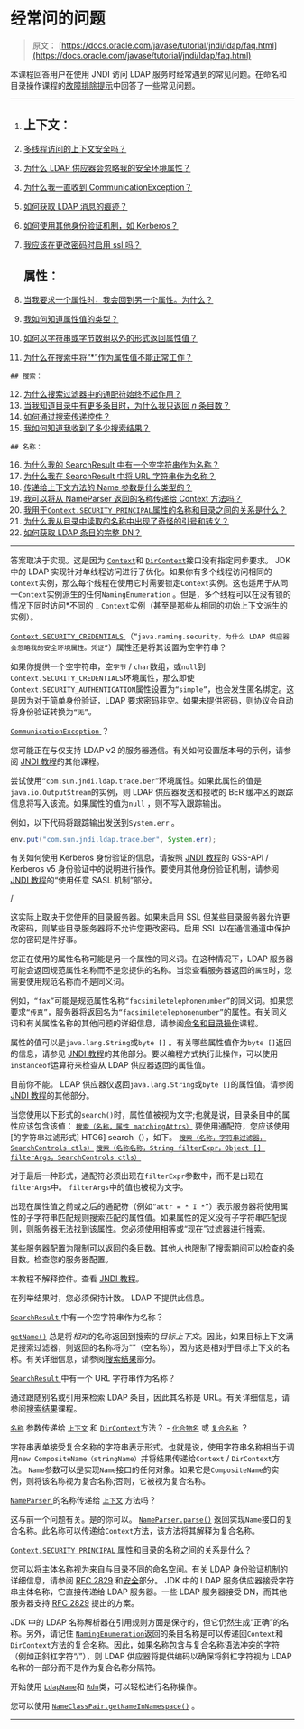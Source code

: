 # 经常问的问题

> 原文： [https://docs.oracle.com/javase/tutorial/jndi/ldap/faq.html](https://docs.oracle.com/javase/tutorial/jndi/ldap/faq.html)

本课程回答用户在使用 JNDI 访问 LDAP 服务时经常遇到的常见问题。在命名和目录操作课程的[故障排除提示](../ops/faq.html)中回答了一些常见问题。

* * *

1.  ## 上下文：

2.  [多线程访问的上下文安全吗？](#1)
3.  [为什么 LDAP 供应器会忽略我的安全环境属性？](#2)
4.  [为什么我一直收到 CommunicationException？](#3)
5.  [如何获取 LDAP 消息的痕迹？](#4)
6.  [如何使用其他身份验证机制，如 Kerberos？](#5)
7.  [我应该在更改密码时启用 ssl 吗？](#6)

    ## 属性：

8.  [当我要求一个属性时，我会回到另一个属性。为什么？](#7)
9.  [我如何知道属性值的类型？](#8)
10.  [如何以字符串或字节数组以外的形式返回属性值？](#9)
11.  [为什么在搜索中将“*”作为属性值不能正常工作？](#10)

    ## 搜索：

12.  [为什么搜索过滤器中的通配符始终不起作用？](#11)
13.  [当我知道目录中有更多条目时，为什么我只返回 _n_ 条目数？](#12)
14.  [如何通过搜索传递控件？](#13)
15.  [我如何知道我收到了多少搜索结果？](#14)

    ## 名称：

16.  [为什么我的 SearchResult 中有一个空字符串作为名称？](#15)
17.  [为什么我在 SearchResult 中将 URL 字符串作为名称？](#16)
18.  [传递给上下文方法的 Name 参数是什么类型的？](#17)
19.  [我可以将从 NameParser 返回的名称传递给 Context 方法吗？](#18)
20.  [我用于`Context.SECURITY_PRINCIPAL`属性的名称和目录之间的关系是什么？](#19)
21.  [为什么我从目录中读取的名称中出现了奇怪的引号和转义？](#20)
22.  [如何获取 LDAP 条目的完整 DN？](#21)

* * *

答案取决于实现。这是因为 [`Context`](https://docs.oracle.com/javase/8/docs/api/javax/naming/Context.html)和 [`DirContext`](https://docs.oracle.com/javase/8/docs/api/javax/naming/directory/DirContext.html)接口没有指定同步要求。 JDK 中的 LDAP 实现针对单线程访问进行了优化。如果你有多个线程访问相同的`Context`实例，那么每个线程在使用它时需要锁定`Context`实例。这也适用于从同一`Context`实例派生的任何`NamingEnumeration` 。但是，多个线程可以在没有锁的情况下同时访问*不同的 _ `Context`实例（甚至是那些从相同的初始上下文派生的实例）。

 [`Context.SECURITY_CREDENTIALS` ](https://docs.oracle.com/javase/8/docs/api/javax/naming/Context.html#SECURITY_CREDENTIALS)（`“java.naming.security，为什么 LDAP 供应器会忽略我的安全环境属性。凭证“`）属性还是将其设置为空字符串？

如果你提供一个空字符串，空`字节` / `char`数组，或`null`到`Context.SECURITY_CREDENTIALS`环境属性，那么即使`Context.SECURITY_AUTHENTICATION`属性设置为`“simple”`，也会发生匿名绑定。这是因为对于简单身份验证，LDAP 要求密码非空。如果未提供密码，则协议会自动将身份验证转换为`“无”`。

 [`CommunicationException` ](https://docs.oracle.com/javase/8/docs/api/javax/naming/CommunicationException.html)？

您可能正在与仅支持 LDAP v2 的服务器通信。有关如何设置版本号的示例，请参阅 [JNDI 教程](https://docs.oracle.com/javase/jndi/tutorial/ldap/misc/version.html)的其他课程。

尝试使用`“com.sun.jndi.ldap.trace.ber”`环境属性。如果此属性的值是`java.io.OutputStream`的实例，则 LDAP 供应器发送和接收的 BER 缓冲区的跟踪信息将写入该流。如果属性的值为`null` ，则不写入跟踪输出。

例如，以下代码将跟踪输出发送到`System.err` 。

```java
env.put("com.sun.jndi.ldap.trace.ber", System.err);

```

有关如何使用 Kerberos 身份验证的信息，请按照 [JNDI 教程](https://docs.oracle.com/javase/jndi/tutorial/ldap/security/gssapi.html)的 GSS-API / Kerberos v5 身份验证中的说明进行操作。要使用其他身份验证机制，请参阅 [JNDI 教程](https://docs.oracle.com/javase/jndi/tutorial/ldap/security/mechanism.html)的“使用任意 SASL 机制”部分。

 /

这实际上取决于您使用的目录服务器。如果未启用 SSL 但某些目录服务器允许更改密码，则某些目录服务器将不允许您更改密码。启用 S​​SL 以在通信通道中保护您的密码是件好事。

您正在使用的属性名称可能是另一个属性的同义词。在这种情况下，LDAP 服务器可能会返回规范属性名称而不是您提供的名称。当您查看服务器返回的`属性`时，您需要使用规范名称而不是同义词。

例如，`“fax”`可能是规范属性名称`“facsimiletelephonenumber”`的同义词。如果您要求`“传真”`，服务器将返回名为`“facsimiletelephonenumber”`的属性。有关同义词和有关属性名称的其他问题的详细信息，请参阅[命名和目录操作](../ops/attrnames.html)课程。

属性的值可以是`java.lang.String`或`byte []` 。有关哪些属性值作为`byte []`返回的信息，请参见 [JNDI 教程](https://docs.oracle.com/javase/jndi/tutorial/ldap/misc/attrs.html)的其他部分。要以编程方式执行此操作，可以使用`instanceof`运算符来检查从 LDAP 供应器返回的属性值。

目前你不能。 LDAP 供应器仅返回`java.lang.String`或`byte []`的属性值。请参阅 [JNDI 教程](https://docs.oracle.com/javase/jndi/tutorial/ldap/misc/attrs.html)的其他部分。

当您使用以下形式的`search()`时，属性值被视为文字;也就是说，目录条目中的属性应该包含该值： [`搜索（名称，属性 matchingAttrs）`](https://docs.oracle.com/javase/8/docs/api/javax/naming/directory/DirContext.html#search-javax.naming.Name-javax.naming.directory.Attributes-) 要使用通配符，您应该使用[的字符串过滤形式] HTG6] search（），如下。 [`搜索（名称，字符串过滤器，SearchControls ctls）`](https://docs.oracle.com/javase/8/docs/api/javax/naming/directory/DirContext.html#search-javax.naming.Name-java.lang.String-javax.naming.directory.SearchControls-)
[`搜索（名称名称，String filterExpr，Object [] filterArgs，SearchControls ctls）`](https://docs.oracle.com/javase/8/docs/api/javax/naming/directory/DirContext.html#search-javax.naming.Name-java.lang.String-java.lang.Object:A-javax.naming.directory.SearchControls-)

对于最后一种形式，通配符必须出现在`filterExpr`参数中，而不是出现在`filterArgs`中。 `filterArgs`中的值也被视为文字。

出现在属性值之前或之后的通配符（例如`“attr = * I *”`）表示服务器将使用属性的子字符串匹配规则搜索匹配的属性值。如果属性的定义没有子字符串匹配规则，则服务器无法找到该属性。您必须使用相等或“现在”过滤器进行搜索。

 某些服务器配置为限制可以返回的条目数。其他人也限制了搜索期间可以检查的条目数。检查您的服务器配置。

本教程不解释控件。查看 [JNDI 教程](https://docs.oracle.com/javase/jndi/tutorial/ldap/ext/context.html)。

在列举结果时，您必须保持计数。 LDAP 不提供此信息。

 [`SearchResult` ](https://docs.oracle.com/javase/8/docs/api/javax/naming/directory/SearchResult.html)中有一个空字符串作为名称？

[`getName()`](https://docs.oracle.com/javase/8/docs/api/javax/naming/NameClassPair.html#getName--) 总是将*相对*的名称返回到搜索的*目标上下文*。因此，如果目标上下文满足搜索过滤器，则返回的名称将为“”（空名称），因为这是相对于目标上下文的名称。有关详细信息，请参阅[搜索结果](result.html)部分。

 [`SearchResult` ](https://docs.oracle.com/javase/8/docs/api/javax/naming/directory/SearchResult.html)中有一个 URL 字符串作为名称？

通过跟随别名或引用来检索 LDAP 条目，因此其名称是 URL。有关详细信息，请参阅[搜索结果](result.html)课程。

 [`名称`](https://docs.oracle.com/javase/8/docs/api/javax/naming/Name.html) 参数传递给 [`上下文`](https://docs.oracle.com/javase/8/docs/api/javax/naming/Context.html) 和 [`DirContext`](https://docs.oracle.com/javase/8/docs/api/javax/naming/directory/DirContext.html)方法？ - [`化合物名`](https://docs.oracle.com/javase/8/docs/api/javax/naming/CompoundName.html) 或 [`复合名称`](https://docs.oracle.com/javase/8/docs/api/javax/naming/CompositeName.html) ？

字符串表单接受复合名称的字符串表示形式。也就是说，使用字符串名称相当于调用`new CompositeName（stringName）`并将结果传递给`Context` / `DirContext`方法。 `Name`参数可以是实现`Name`接口的任何对象。如果它是`CompositeName`的实例，则将该名称视为复合名称;否则，它被视为复合名称。

 [`NameParser` ](https://docs.oracle.com/javase/8/docs/api/javax/naming/NameParser.html)的名称传递给 [`上下文`](https://docs.oracle.com/javase/8/docs/api/javax/naming/Context.html) 方法吗？

这与前一个问题有关。是的你可以。 [`NameParser.parse()`](https://docs.oracle.com/javase/8/docs/api/javax/naming/NameParser.html#parse-java.lang.String-) 返回实现`Name`接口的复合名称。此名称可以传递给`Context`方法，该方法将其解释为复合名称。

 [`Context.SECURITY_PRINCIPAL` ](https://docs.oracle.com/javase/8/docs/api/javax/naming/Context.html#SECURITY_PRINCIPAL)属性和目录的名称之间的关系是什么？

您可以将主体名称视为来自与目录不同的命名空间。有关 LDAP 身份验证机制的详细信息，请参阅 [RFC 2829](http://www.ietf.org/rfc/rfc2829.txt) 和[安全](../ldap/security.html)部分。 JDK 中的 LDAP 服务供应器接受字符串主体名称，它直接传递给 LDAP 服务器。一些 LDAP 服务器接受 DN，而其他服务器支持 [RFC 2829](http://www.ietf.org/rfc/rfc2829.txt) 提出的方案。

JDK 中的 LDAP 名称解析器在引用规则方面是保守的，但它仍然生成“正确”的名称。另外，请记住 [`NamingEnumeration`](https://docs.oracle.com/javase/8/docs/api/javax/naming/NamingEnumeration.html)返回的条目名称是可以传递回`Context`和`DirContext`方法的复合名称。因此，如果名称包含与复合名称语法冲突的字符（例如正斜杠字符“/”），则 LDAP 供应器将提供编码以确保将斜杠字符视为 LDAP 名称的一部分而不是作为复合名称分隔符。

开始使用 [`LdapName`](https://docs.oracle.com/javase/8/docs/api/javax/naming/ldap/LdapName.html)和 [`Rdn`](https://docs.oracle.com/javase/8/docs/api/javax/naming/ldap/Rdn.html)类，可以轻松进行名称操作。

您可以使用 [`NameClassPair.getNameInNamespace()`](https://docs.oracle.com/javase/8/docs/api/javax/naming/NameClassPair.html#getNameInNamespace--) 。

* * *